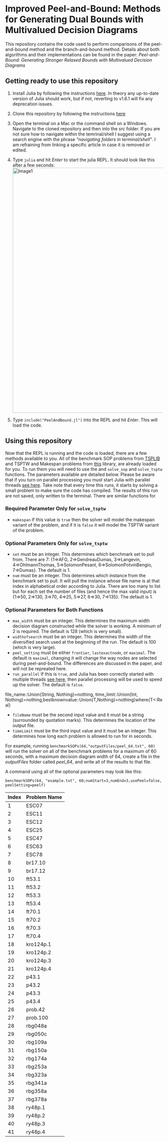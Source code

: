 # Improved Peel-and-Bound: Methods for Generating Dual Bounds with Multivalued Decision Diagrams
This repository contains the code used to perform comparisons of the peel-and-bound method and the branch-and-bound method. Details about both algorithms and their implementations can be found in the paper: *Peel-and-Bound: Generating Stronger Relaxed Bounds with Multivalued Decision Diagrams*

## Getting ready to use this repository
1. Install Julia by following the instructions [here](https://julialang.org/downloads/). In theory any up-to-date version of Julia should work, but if not, reverting to v1.6.1 will fix any deprecation issues.
2. Clone this repository by following the instructions [here](https://docs.github.com/en/repositories/creating-and-managing-repositories/cloning-a-repository)
3. Open the terminal on a Mac or the command shell on a Windows. Navigate to the cloned repository and then into the *src* folder. If you are not sure how to navigate within the temrinal/shell I suggest using a search engine with the phrase *"navigating folders in terminal/shell"*. I am refraining from linking a specific article in case it is removed or edited. 
4. Type `julia` and hit *Enter* to start the julia REPL. It should look like this after a few seconds:<img width="781" alt="Image1" src="https://user-images.githubusercontent.com/65783146/160921840-4259962b-21c4-4a29-8447-532b5112dde8.png">

5. Type `include("PeelAndBound.jl")` into the REPL and hit *Enter*. This will load the code.

## Using this repository
Now that the REPL is running and the code is loaded, there are a few methods available to you. All of the benchmark SOP problems from [TSPLIB](http://comopt.ifi.uni-heidelberg.de/software/TSPLIB95/sop/)  and TSPTW and Makespan problems from [this](https://lopez-ibanez.eu/tsptw-instances) library, are already loaded for you. To run them you will need to use the and `solve_sop` and `solve_tsptw` functions. The parameters available are detailed below. Please be aware that if you turn on parallel processing you must start Julia with parallel threads [see here](https://docs.julialang.org/en/v1/manual/multi-threading/). Take note that every time this runs, it starts by solving a small problem to make sure the code has compiled. The results of this run are not saved, only written to the terminal. There are similar functions for 

### Required Parameter Only for `solve_tsptw`
* `makespan` If this value is `true` then the solver will model the makespan variant of the problem, and if it is `false` it will model the TSPTW variant of the problem. 

### Optional Parameters Only for `solve_tsptw`
* `set` must be an integer. This determines which benchmark set to pull from. There are 7: {1=>AFG, 2=>GendreauDumas, 3=>Langevin, 4=>OhlmannThomas, 5=>SolomonPesant, 6=>SolomonPotvinBengio, 7=>Dumas}. The default is 1.
* `num` must be an integer. This determines which instance from the benchmark set to pull. It will pull the instance whose file name is at that index in alphabetical order according to Julia. There are too many to list but for each set the number of files (and hence the max valid input) is {1=>50, 2=>130, 3=>70, 4=>25, 5=>27, 6=>30, 7=>135}. The default is 1.


### Optional Parameters for Both Functions
* `max_width` must be an integer. This determines the maximum width decision diagram constructed while the solver is working. A minimum of 2 is required. The default is 128 (which is very small).
* `widthofsearch` must be an integer. This determines the width of the diversified search used at the beginning of the run. The default is 100 (which is very large).
* `peel_setting` must be either `frontier`, `lastexactnode`, or `maximal`. The default is `maximal`, changing it will change the way nodes are selected during peel-and-bound. The differences are discussed in the paper, and will not be repreated here. 
* `run_parallel` If this is `true`, and Julia has been correctly started with multiple threads [see here](https://docs.julialang.org/en/v1/manual/multi-threading/), then parallel processing will be used to speed up the solver. The default is `false`.

file_name::Union{String, Nothing}=nothing, time_limit::Union{Int, Nothing}=nothing,bestknownvalue::Union{T,Nothing}=nothing)where{T<:Real}


* `fileName` must be the second input value and it must be a string (surrounded by quotation marks). This determines the location of the output file.
* `timeLimit` must be the third input value and it must be an integer. This determines how long each problem is allowed to run for in seconds. 

For example, running `benchmarkSOPs(64,"outputFiles/peel_64.txt", 60)` will run the solver on all of the benchmark problems for a maximum of 60 seconds, with a maximum decision diagram width of 64, create a file in the *outputFiles* folder called *peel_64*, and write all of the results to that file. 



A command using all of the optional parameters may look like this:

`benchmarkSOPs(64, "example.txt", 60;numStart=3,numEnd=3,usePeel=false, peelSetting=peelf)`



| Index | Problem Name |
| ------------- | ------------- |
| 1  | ESC07 |
| 2  | ESC11 |
| 3  | ESC12 |
| 4  | ESC25 |
| 5  | ESC47 |
| 6  | ESC63 |
| 7  | ESC78 |
| 8 | br17.10 |
| 9 | br17.12 |
| 10 | ft53.1 |
| 11 | ft53.2 |
| 12 | ft53.3 |
| 13 | ft53.4 |
| 14 | ft70.1 |
| 15 | ft70.2 |
| 16 | ft70.3 |
| 17 | ft70.4 |
| 18 | kro124p.1 |
| 19 | kro124p.2 |
| 20 | kro124p.3 |
| 21 | kro124p.4 |
| 22 | p43.1 |
| 23 | p43.2 |
| 24 | p43.3 |
| 25 | p43.4 |
| 26 | prob.42 |
| 27 | prob.100 |
| 28 | rbg048a |
| 29 | rbg050c |
| 30 | rbg109a |
| 31 | rbg150a |
| 32 | rbg174a |
| 33 | rbg253a |
| 34 | rbg323a |
| 35 | rbg341a |
| 36 | rbg358a |
| 37 | rbg378a |
| 38 | ry48p.1 |
| 39 | ry48p.2 |
| 40 | ry48p.3 |
| 41 | ry48p.4 |

